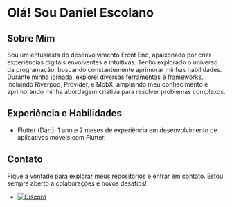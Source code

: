# Olá! Sou Daniel Escolano

## Sobre Mim

Sou um entusiasta do desenvolvimento Front End, apaixonado por criar experiências digitais envolventes e intuitivas. Tenho explorado o universo da programação, buscando constantemente aprimorar minhas habilidades.
Durante minha jornada, explorei diversas ferramentas e frameworks, incluindo Riverpod, Provider, e MobX, ampliando meu conhecimento e aprimorando minha abordagem criativa para resolver problemas complexos.

## Experiência e Habilidades
- Flutter (Dart): 1 ano e 2 meses de experiência em desenvolvimento de aplicativos móveis com Flutter.

## Contato

Fique à vontade para explorar meus repositórios e entrar em contato. Estou sempre aberto a colaborações e novos desafios!

- [![Discord](https://img.shields.io/badge/Discord-%237289DA.svg?logo=discord&logoColor=white)](https://discord.com/channels/@Escolano#7294) 



